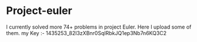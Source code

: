 # Project-euler
I currently solved more 74+ problems in project Euler. Here I upload some of them.
my Key :- 1435253_82I3zXBnr0SqIRbkJQ1ep3Nb7n6KQ3C2
